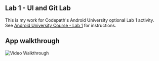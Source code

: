 ## Lab 1 - UI and Git Lab

This is my work for Codepath's Android University optional Lab 1 activity.
See [Android University Course - Lab 1](https://courses.codepath.org/courses/android_university/unit/1#!exercises) for instructions.

## App walkthrough

<img src='walkthrough.gif' title='Video Walkthrough' width='' alt='Video Walkthrough' />
